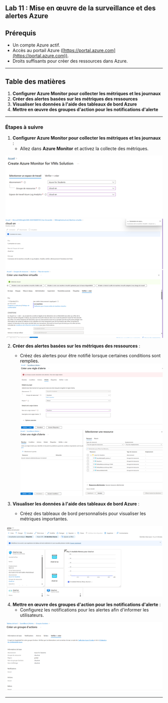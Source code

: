 ## Lab 11 : Mise en œuvre de la surveillance et des alertes Azure

## Prérequis

- Un compte Azure actif.
- Accès au portail Azure ([https://portal.azure.com](https://portal.azure.com)).
- Droits suffisants pour créer des ressources dans Azure.

---

## Table des matières

1. **Configurer Azure Monitor pour collecter les métriques et les journaux**
2. **Créer des alertes basées sur les métriques des ressources**
3. **Visualiser les données à l'aide des tableaux de bord Azure**
4. **Mettre en œuvre des groupes d'action pour les notifications d'alerte** 

---


### Étapes à suivre

1. **Configurer Azure Monitor pour collecter les métriques et les journaux** :
   - Allez dans **Azure Monitor** et activez la collecte des métriques.

 ![alt text](<azure monitor pour vm.png>)
 ![alt text](<connexion a  ma vm.png>)
 ![alt text](<creation d'une machine virtuelle.png>)

2. **Créer des alertes basées sur les métriques des ressources** :
   - Créez des alertes pour être notifié lorsque certaines conditions sont remplies.
![alt text](<creation d'une alerte.png>)
![alt text](<creation d'une nouvelle alerte.png>)

3. **Visualiser les données à l'aide des tableaux de bord Azure** :
   - Créez des tableaux de bord personnalisés pour visualiser les métriques importantes.

 ![alt text](<modification de mon tableau de board.png>)

4. **Mettre en œuvre des groupes d'action pour les notifications d'alerte** :
   - Configurez les notifications pour les alertes afin d'informer les utilisateurs.

![alt text](<creation d'un groupe d'action.png>)

---
